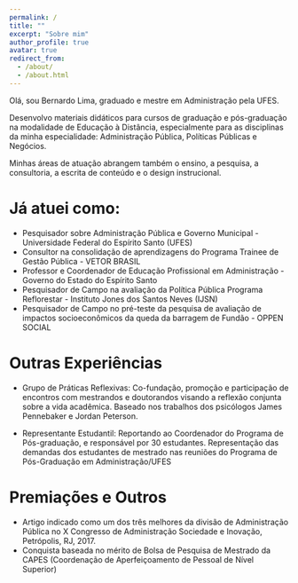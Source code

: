 ```yaml
---
permalink: /
title: ""
excerpt: "Sobre mim"
author_profile: true
avatar: true
redirect_from: 
  - /about/
  - /about.html
---
```



Olá, sou Bernardo Lima, graduado e mestre em Administração pela UFES.

Desenvolvo materiais didáticos para cursos de graduação e pós-graduação na modalidade de Educação à Distância, especialmente para as disciplinas da minha especialidade: Administração Pública, Políticas Públicas e Negócios.

Minhas áreas de atuação abrangem também o ensino, a pesquisa, a consultoria, a escrita de conteúdo e o design instrucional. 

Já atuei como:
======
* Pesquisador sobre Administração Pública e Governo Municipal - Universidade Federal do Espírito Santo (UFES)
* Consultor na consolidação de aprendizagens do Programa Trainee de Gestão Pública - VETOR BRASIL
* Professor e Coordenador de Educação Profissional em Administração - Governo do Estado do Espírito Santo
* Pesquisador de Campo na avaliação da Política Pública Programa Reflorestar - Instituto Jones dos Santos Neves (IJSN)
* Pesquisador de Campo no pré-teste da pesquisa de avaliação de impactos socioeconômicos da queda da barragem de Fundão - OPPEN SOCIAL

Outras Experiências
======
* Grupo de Práticas Reflexivas: Co-fundação, promoção e participação de encontros com mestrandos e doutorandos visando a reflexão
conjunta sobre a vida acadêmica. Baseado nos trabalhos dos psicólogos James Pennebaker e Jordan
Peterson.

* Representante Estudantil: Reportando ao Coordenador do Programa de Pós-graduação, e responsável por 30 estudantes.
Representação das demandas dos estudantes de mestrado nas reuniões do Programa de Pós-Graduação em
Administração/UFES

Premiações e Outros
======
* Artigo indicado como um dos três melhores da divisão de Administração Pública no X Congresso de
Administração Sociedade e Inovação, Petrópolis, RJ, 2017.
* Conquista baseada no mérito de Bolsa de Pesquisa de Mestrado da CAPES (Coordenação de Aperfeiçoamento de Pessoal de Nível Superior)
